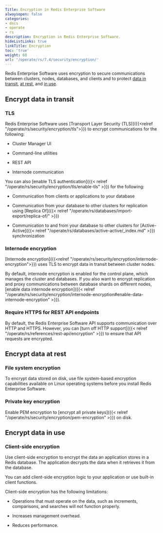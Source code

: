 ```yaml
---
Title: Encryption in Redis Enterprise Software
alwaysopen: false
categories:
- docs
- operate
- rs
description: Encryption in Redis Enterprise Software.
hideListLinks: true
linkTitle: Encryption
toc: 'true'
weight: 60
url: '/operate/rs/7.4/security/encryption/'
---
```


Redis Enterprise Software uses encryption to secure communications between clusters, nodes, databases, and clients and to protect [data in transit](https://en.wikipedia.org/wiki/Data_in_transit), [at rest](https://en.wikipedia.org/wiki/Data_at_rest), and [in use](https://en.wikipedia.org/wiki/Data_in_use).

## Encrypt data in transit

### TLS

Redis Enterprise Software uses [Transport Layer Security (TLS)]({{<relref "/operate/rs/security/encryption/tls">}}) to encrypt communications for the following:

- Cluster Manager UI

- Command-line utilities

- REST API

- Internode communication

You can also [enable TLS authentication]({{< relref "/operate/rs/security/encryption/tls/enable-tls" >}}) for the following:

- Communication from clients or applications to your database

- Communication from your database to other clusters for replication using [Replica Of]({{< relref "/operate/rs/databases/import-export/replica-of/" >}})

- Communication to and from your database to other clusters for [Active-Active]({{< relref "/operate/rs/databases/active-active/_index.md" >}}) synchronization

### Internode encryption

[Internode encryption]({{<relref "/operate/rs/security/encryption/internode-encryption">}}) uses TLS to encrypt data in transit between cluster nodes.

By default, internode encryption is enabled for the control plane, which manages the cluster and databases. If you also want to encrypt replication and proxy communications between database shards on different nodes, [enable data internode encryption]({{< relref "/operate/rs/security/encryption/internode-encryption#enable-data-internode-encryption" >}}).

### Require HTTPS for REST API endpoints

By default, the Redis Enterprise Software API supports communication over HTTP and HTTPS. However, you can [turn off HTTP support]({{< relref "/operate/rs/references/rest-api/encryption" >}}) to ensure that API requests are encrypted.

## Encrypt data at rest

### File system encryption

To encrypt data stored on disk, use file system-based encryption capabilities available on Linux operating systems before you install Redis Enterprise Software.

### Private key encryption

Enable PEM encryption to [encrypt all private keys]({{< relref "/operate/rs/security/encryption/pem-encryption" >}}) on disk.

## Encrypt data in use

### Client-side encryption

Use client-side encryption to encrypt the data an application stores in a Redis database. The application decrypts the data when it retrieves it from the database.

You can add client-side encryption logic to your application or use built-in client functions.

Client-side encryption has the following limitations:

- Operations that must operate on the data, such as increments, comparisons, and searches will not function properly.

- Increases management overhead.

- Reduces performance.
